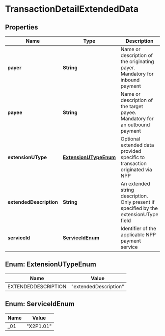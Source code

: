# TransactionDetailExtendedData

## Properties
Name | Type | Description | Notes
------------ | ------------- | ------------- | -------------
**payer** | **String** | Name or description of the originating payer.  Mandatory for inbound payment |  [optional]
**payee** | **String** | Name or description of the target payee. Mandatory for an outbound payment |  [optional]
**extensionUType** | [**ExtensionUTypeEnum**](#ExtensionUTypeEnum) | Optional extended data provided specific to transaction originated via NPP |  [optional]
**extendedDescription** | **String** | An extended string description. Only present if specified by the extensionUType field |  [optional]
**serviceId** | [**ServiceIdEnum**](#ServiceIdEnum) | Identifier of the applicable NPP payment service |  [optional]

<a name="ExtensionUTypeEnum"></a>
## Enum: ExtensionUTypeEnum
Name | Value
---- | -----
EXTENDEDDESCRIPTION | &quot;extendedDescription&quot;

<a name="ServiceIdEnum"></a>
## Enum: ServiceIdEnum
Name | Value
---- | -----
_01 | &quot;X2P1.01&quot;
